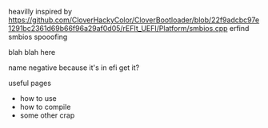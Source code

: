 heavilly inspired by https://github.com/CloverHackyColor/CloverBootloader/blob/22f9adcbc97e1291bc2361d69b66f96a29af0d05/rEFIt_UEFI/Platform/smbios.cpp erfind smbios spooofing

blah blah here

name negative because it's in efi get it?

useful pages
- how to use
- how to compile
- some other crap